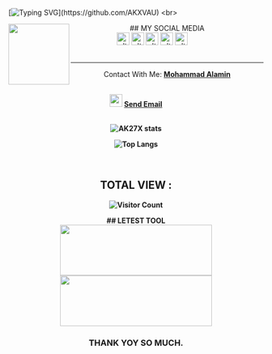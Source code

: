 [![Typing SVG](https://readme-typing-svg.herokuapp.com?color=%23F70000&size=15&lines=Assalamualaikum+guys%2C+I+am+Mohammad+Alamin.;I+am+just+trying+to+learn+programming.)](https://github.com/AKXVAU)
<br>

<img src="https://raw.githubusercontent.com/AKXVAU/AKXVAU/main/AKXVAU.png" class="spinner" width="120" height="120" align="left">
<center>
   ## MY SOCIAL MEDIA<br>
   <a href="https://www.facebook.com/AK27X69" target="_blank"><img src="https://raw.githubusercontent.com/AKXVAU/AKXVAU/main/fb.png" alt="alt text" width="25" height="25"></a>
   <a href="http://akxvau.ml" target="_blank"><img src="https://raw.githubusercontent.com/AKXVAU/AKXVAU/main/site.png" alt="alt text" width="25" height="25"></a>
   <a href="https://t.me/AKXVAU"><img src="https://raw.githubusercontent.com/AKXVAU/AKXVAU/main/tg.png" alt="alt text" width="25" height="25"></a>
</a><a href="https://Instagram.com/AKXVAU" target="_blank"><img src="https://raw.githubusercontent.com/AKXVAU/AKXVAU/main/insta.png" alt="alt text" width="25" height="25"></a>
 <a href="https://twitter.com/AKXVAU" target="_blank"><img src="https://raw.githubusercontent.com/AKXVAU/AKXVAU/main/twit.png" alt="alt text" width="25" height="25"></a>
&nbsp;&nbsp;     &nbsp;&nbsp;    &nbsp;&nbsp;   &nbsp;&nbsp;   &nbsp;&nbsp;
 <br><br><hr>
Contact With Me: <a href="https://FACEBOOK.com/AKXVAU"><b>Mohammad Alamin</a><br><br>
<p align="center">
<img src="https://raw.githubusercontent.com/AKXVAU/AKXVAU/main/mail.png" width="25" height="25">  <a href = "mailto: admin@ak27x.ml">Send Email</a><br><br>
</p>

![AK27X stats](https://github-readme-stats.vercel.app/api?username=AKXVAU&show_icons=true&theme=dark)
<br>

![Top Langs](https://github-readme-stats.vercel.app/api/top-langs/?username=AKXVAU&layout=compact)

<br>

## TOTAL VIEW :

![Visitor Count](https://profile-counter.glitch.me/AKXVAU/count.svg)

<p align="center">## LETEST TOOL<br><a href="https://github.com/AKXVAU/AKX_MAIL"><img src="https://github-readme-stats.vercel.app/api/pin/?username=AKXVAU&repo=AKX_MAIL&theme=dark" height="100" width="300"></a>
<br>
<a href="https://github.com/AKXVAU/AKX_SMS"><img src="https://github-readme-stats.vercel.app/api/pin/?username=AKXVAU&repo=AKX_SMS&theme=dark" height="100" width="300"></a>

<br>
<div align="center">
  <h3>THANK YOY SO MUCH.</h3>
</div>
